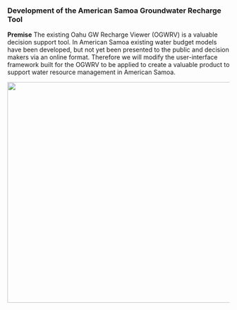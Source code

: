 ### Development of the American Samoa Groundwater Recharge Tool

**Premise**
The existing Oahu GW Recharge Viewer (OGWRV) is a valuable decision support tool. In American Samoa existing water budget models have been developed, but not yet been presented to the public and decision makers via an online format. Therefore we will modify the user-interface framework built for the OGWRV to be applied to create a valuable product to support water resource management in American Samoa.




<img src="assets/img/rech.png" width="800" height="500" />


